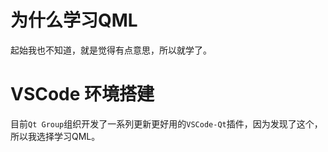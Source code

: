 # 为什么学习QML

起始我也不知道，就是觉得有点意思，所以就学了。

# VSCode 环境搭建

目前`Qt Group`组织开发了一系列更新更好用的`VSCode-Qt`插件，因为发现了这个，所以我选择学习QML。

